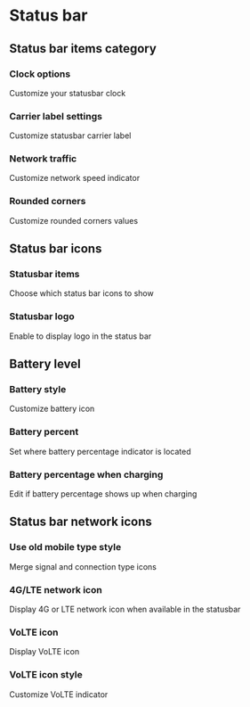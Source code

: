# Status bar

## Status bar items category

### Clock options
Customize your statusbar clock

### Carrier label settings
Customize statusbar carrier label

### Network traffic
Customize network speed indicator

### Rounded corners
Customize rounded corners values


## Status bar icons

### Statusbar items
Choose which status bar icons to show

### Statusbar logo
Enable to display logo in the status bar


## Battery level

### Battery style
Customize battery icon

### Battery percent
Set where battery percentage indicator is located

### Battery percentage when charging
Edit if battery percentage shows up when charging


## Status bar network icons

### Use old mobile type style
Merge signal and connection type icons

### 4G/LTE network icon
Display 4G or LTE network icon when available in the statusbar

### VoLTE icon
Display VoLTE icon

### VoLTE icon style
Customize VoLTE indicator
